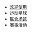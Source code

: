 <!-- docs/_sidebar.md -->

* [欢迎使用](/)
* [运动星球](club.md "运动星球、俱乐部")
* [联合场馆](venue.md "场馆订场")
* [赛事活动](competition.md "赛事活动")

